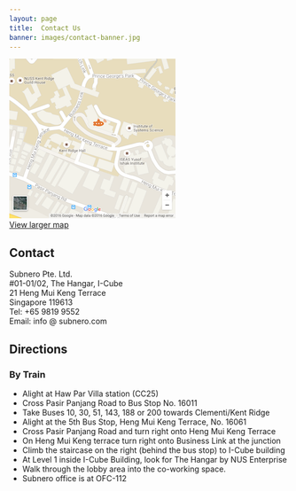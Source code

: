 ```yaml
---
layout: page
title:  Contact Us
banner: images/contact-banner.jpg
---
```


![Map](/images/map.png)  
[View larger map](https://www.google.com/maps/place/21+Heng+Mui+Keng+Terrace,Singapore)

## Contact

Subnero Pte. Ltd.  
#01-01/02, The Hangar, I-Cube  
21 Heng Mui Keng Terrace  
Singapore 119613  
Tel: +65 9819 9552  
Email: info @ subnero.com

## Directions

### By Train

- Alight at Haw Par Villa station (CC25)
- Cross Pasir Panjang Road to Bus Stop No. 16011
- Take Buses 10, 30, 51, 143, 188 or 200 towards Clementi/Kent Ridge
- Alight at the 5th Bus Stop, Heng Mui Keng Terrace, No. 16061
- Cross Pasir Panjang Road and turn right onto Heng Mui Keng Terrace
- On Heng Mui Keng terrace turn right onto Business Link at the junction
- Climb the staircase on the right (behind the bus stop) to I-Cube building
- At Level 1 inside I-Cube Building, look for The Hangar by NUS Enterprise
- Walk through the lobby area into the co-working space.
- Subnero office is at OFC-112
